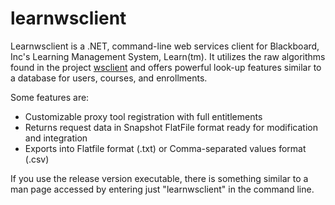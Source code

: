 # learnwsclient

Learnwsclient is a .NET, command-line web services client for Blackboard, Inc's Learning Management System, Learn(tm). It utilizes the raw algorithms found in the project [wsclient](https://github.com/allenvanderlinde/wsclient) and offers powerful look-up features similar to a database for users, courses, and enrollments.

Some features are:

* Customizable proxy tool registration with full entitlements
* Returns request data in Snapshot FlatFile format ready for modification and integration
* Exports into Flatfile format (.txt) or Comma-separated values format (.csv)

If you use the release version executable, there is something similar to a man page accessed by entering just "learnwsclient" in the command line.

